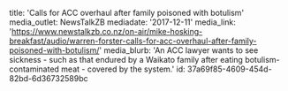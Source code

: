 title: 'Calls for ACC overhaul after family poisoned with botulism'
media_outlet: NewsTalkZB
mediadate: '2017-12-11'
media_link: 'https://www.newstalkzb.co.nz/on-air/mike-hosking-breakfast/audio/warren-forster-calls-for-acc-overhaul-after-family-poisoned-with-botulism/'
media_blurb: 'An ACC lawyer wants to see sickness - such as that endured by a Waikato family after eating botulism-contaminated meat - covered by the system.'
id: 37a69f85-4609-454d-82bd-6d36732589bc

